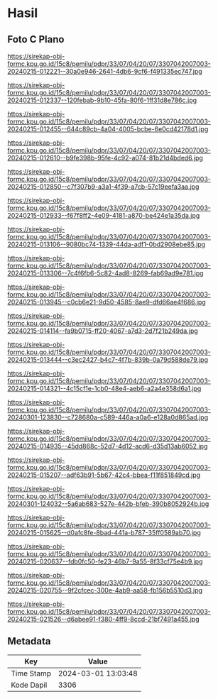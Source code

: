 # Hasil

## Foto C Plano

https://sirekap-obj-formc.kpu.go.id/15c8/pemilu/pdpr/33/07/04/20/07/3307042007003-20240215-012221--30a0e946-2641-4db6-9cf6-f491335ec747.jpg

https://sirekap-obj-formc.kpu.go.id/15c8/pemilu/pdpr/33/07/04/20/07/3307042007003-20240215-012337--120febab-9b10-45fa-80f6-1ff31d8e786c.jpg

https://sirekap-obj-formc.kpu.go.id/15c8/pemilu/pdpr/33/07/04/20/07/3307042007003-20240215-012455--644c89cb-4a04-4005-bcbe-6e0cd42178d1.jpg

https://sirekap-obj-formc.kpu.go.id/15c8/pemilu/pdpr/33/07/04/20/07/3307042007003-20240215-012610--b9fe398b-95fe-4c92-a074-81b21d4bded6.jpg

https://sirekap-obj-formc.kpu.go.id/15c8/pemilu/pdpr/33/07/04/20/07/3307042007003-20240215-012850--c7f307b9-a3a1-4f39-a7cb-57c19eefa3aa.jpg

https://sirekap-obj-formc.kpu.go.id/15c8/pemilu/pdpr/33/07/04/20/07/3307042007003-20240215-012933--f67f8ff2-4e09-4181-a870-be424e1a35da.jpg

https://sirekap-obj-formc.kpu.go.id/15c8/pemilu/pdpr/33/07/04/20/07/3307042007003-20240215-013106--9080bc74-1339-44da-adf1-0bd2908ebe85.jpg

https://sirekap-obj-formc.kpu.go.id/15c8/pemilu/pdpr/33/07/04/20/07/3307042007003-20240215-013306--7c4f6fb6-5c82-4ad8-8269-fab69ad9e781.jpg

https://sirekap-obj-formc.kpu.go.id/15c8/pemilu/pdpr/33/07/04/20/07/3307042007003-20240215-013945--c0cb6e21-9d50-4585-8ae9-dfd66ae4f686.jpg

https://sirekap-obj-formc.kpu.go.id/15c8/pemilu/pdpr/33/07/04/20/07/3307042007003-20240215-014114--fa9b0715-ff20-4067-a7d3-2d7f21b249da.jpg

https://sirekap-obj-formc.kpu.go.id/15c8/pemilu/pdpr/33/07/04/20/07/3307042007003-20240215-013444--c3ec2427-b4c7-4f7b-839b-0a79d588de79.jpg

https://sirekap-obj-formc.kpu.go.id/15c8/pemilu/pdpr/33/07/04/20/07/3307042007003-20240215-014321--4c15cf1e-1cb0-48e4-aeb6-a2a4e358d6a1.jpg

https://sirekap-obj-formc.kpu.go.id/15c8/pemilu/pdpr/33/07/04/20/07/3307042007003-20240301-123830--c728680a-c589-446a-a0a6-e128a0d865ad.jpg

https://sirekap-obj-formc.kpu.go.id/15c8/pemilu/pdpr/33/07/04/20/07/3307042007003-20240215-014935--45dd868c-52d7-4d12-acd6-d35d13ab6052.jpg

https://sirekap-obj-formc.kpu.go.id/15c8/pemilu/pdpr/33/07/04/20/07/3307042007003-20240215-015207--adf63b91-5b67-42c4-bbea-f11f851849cd.jpg

https://sirekap-obj-formc.kpu.go.id/15c8/pemilu/pdpr/33/07/04/20/07/3307042007003-20240301-124032--5a6ab683-527e-442b-bfeb-390b8052924b.jpg

https://sirekap-obj-formc.kpu.go.id/15c8/pemilu/pdpr/33/07/04/20/07/3307042007003-20240215-015625--d0afc8fe-8bad-441a-b787-35ff0589ab70.jpg

https://sirekap-obj-formc.kpu.go.id/15c8/pemilu/pdpr/33/07/04/20/07/3307042007003-20240215-020637--fdb0fc50-fe23-46b7-9a55-8f33cf75e4b9.jpg

https://sirekap-obj-formc.kpu.go.id/15c8/pemilu/pdpr/33/07/04/20/07/3307042007003-20240215-020755--9f2cfcec-300e-4ab9-aa58-fb156b5510d3.jpg

https://sirekap-obj-formc.kpu.go.id/15c8/pemilu/pdpr/33/07/04/20/07/3307042007003-20240215-021526--d6abee91-f380-4ff9-8ccd-21bf7491a455.jpg


## Metadata

| Key        | Value               |
| ---------- | ------------------- |
| Time Stamp | 2024-03-01 13:03:48 |
| Kode Dapil | 3306                |



